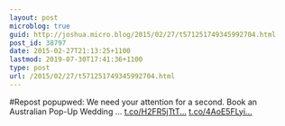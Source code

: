 ```yaml
---
layout: post
microblog: true
guid: http://joshua.micro.blog/2015/02/27/t571251749345992704.html
post_id: 38797
date: 2015-02-27T21:13:25+1100
lastmod: 2019-07-30T17:41:36+1100
type: post
url: /2015/02/27/t571251749345992704.html
---
```

#Repost popupwed: We need your attention for a second.  Book an Australian Pop-Up Wedding … [t.co/H2FR5jTtT...](http://t.co/H2FR5jTtTI) [t.co/4AoE5FLyi...](http://t.co/4AoE5FLyiq)

